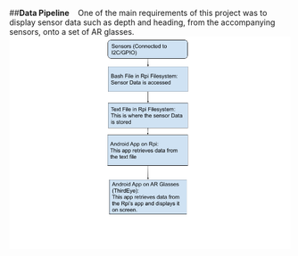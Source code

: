 ##**Data Pipeline**
&nbsp;&nbsp; One of the main requirements of this project was to display sensor data such as depth and heading, from the accompanying sensors, onto a set of AR glasses.
![alt text](https://github.com/HoustonHuff/Deep-Dive-2/blob/main/Resources/Data_Pipeline_Chart.png)
